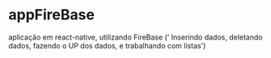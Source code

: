 # appFireBase
aplicação em react-native, utilizando FireBase (' Inserindo dados, deletando dados, fazendo o UP dos dados, e trabalhando com listas')
